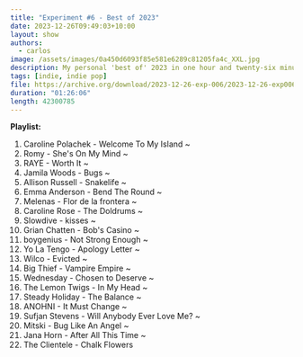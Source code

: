 ```yaml
---
title: "Experiment #6 - Best of 2023"
date: 2023-12-26T09:49:03+10:00
layout: show
authors:
  - carlos
image: /assets/images/0a450d6093f85e581e6289c81205fa4c_XXL.jpg
description: My personal 'best of' 2023 in one hour and twenty-six minutes. I had to use a different setup for the recording of this show so I hope everything sounds ok!
tags: [indie, indie pop]
file: https://archive.org/download/2023-12-26-exp-006/2023-12-26-exp006.mp3
duration: "01:26:06"
length: 42300785
---
```


**Playlist:**

1.	Caroline Polachek - Welcome To My Island ~
2.	Romy - She's On My Mind ~
3.	RAYE - Worth It ~
4.	Jamila Woods - Bugs ~
5.	Allison Russell - Snakelife ~
6.	Emma Anderson - Bend The Round ~
7.	Melenas - Flor de la frontera ~
8.	Caroline Rose - The Doldrums ~
9.	Slowdive - kisses ~
10.	Grian Chatten - Bob's Casino ~
11.	boygenius - Not Strong Enough ~
12.	Yo La Tengo - Apology Letter ~
13.	Wilco - Evicted ~
14.	Big Thief - Vampire Empire ~
15.	Wednesday - Chosen to Deserve ~
16.	The Lemon Twigs - In My Head ~
17.	Steady Holiday - The Balance ~
18.	ANOHNI - It Must Change ~
19.	Sufjan Stevens - Will Anybody Ever Love Me? ~
20.	Mitski - Bug Like An Angel ~
21.	Jana Horn - After All This Time ~
22.	The Clientele - Chalk Flowers
